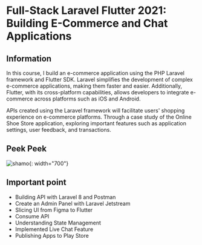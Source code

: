 # Full-Stack Laravel Flutter 2021: Building E-Commerce and Chat Applications

## Information
In this course, I build an e-commerce application using the PHP Laravel framework and Flutter SDK. Laravel simplifies the development of complex e-commerce applications, making them faster and easier. Additionally, Flutter, with its cross-platform capabilities, allows developers to integrate e-commerce across platforms such as iOS and Android.

APIs created using the Laravel framework will facilitate users' shopping experience on e-commerce platforms. Through a case study of the Online Shoe Store application, exploring important features such as application settings, user feedback, and transactions.

## Peek Peek
![shamo](https://github.com/DediMurphy/Shamo/assets/99854509/77792e6f-bea9-4504-a18e-c0a36d1aab29){: width="700"}

## Important point
- Building API with Laravel 8 and Postman
- Create an Admin Panel with Laravel Jetstream
- Slicing UI from Figma to Flutter
- Consume API
- Understanding State Management
- Implemented Live Chat Feature
- Publishing Apps to Play Store
